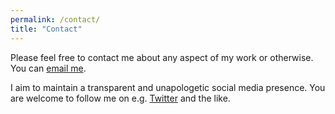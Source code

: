 ```yaml
---
permalink: /contact/
title: "Contact"
---
```


Please feel free to contact me about any aspect of my work or otherwise. You can [email me](mailto:e.deweerd@qmul.ac.uk).

I aim to maintain a transparent and unapologetic social media presence. You are welcome to follow me on e.g. [Twitter](https://twitter.com/linuscosinus) and the like. 